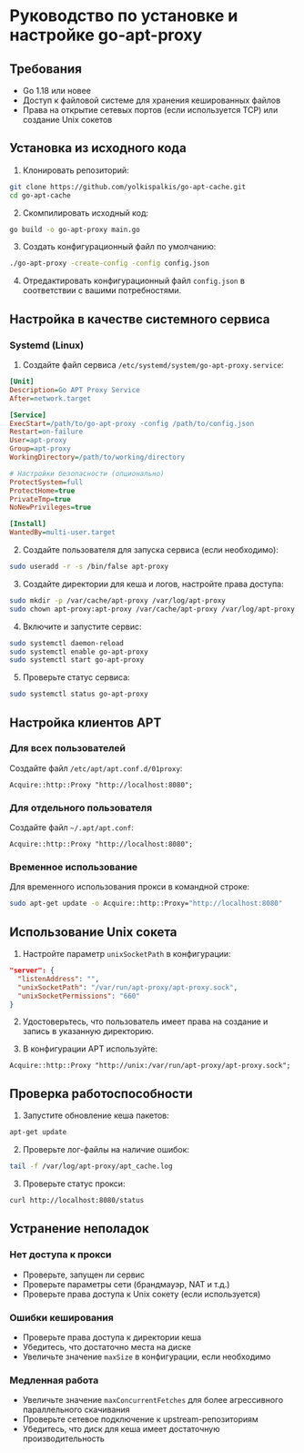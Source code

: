 # Руководство по установке и настройке go-apt-proxy

## Требования

- Go 1.18 или новее
- Доступ к файловой системе для хранения кешированных файлов
- Права на открытие сетевых портов (если используется TCP) или создание Unix сокетов

## Установка из исходного кода

1. Клонировать репозиторий:

```bash
git clone https://github.com/yolkispalkis/go-apt-cache.git
cd go-apt-cache
```

2. Скомпилировать исходный код:

```bash
go build -o go-apt-proxy main.go
```

3. Создать конфигурационный файл по умолчанию:

```bash
./go-apt-proxy -create-config -config config.json
```

4. Отредактировать конфигурационный файл `config.json` в соответствии с вашими потребностями.

## Настройка в качестве системного сервиса

### Systemd (Linux)

1. Создайте файл сервиса `/etc/systemd/system/go-apt-proxy.service`:

```ini
[Unit]
Description=Go APT Proxy Service
After=network.target

[Service]
ExecStart=/path/to/go-apt-proxy -config /path/to/config.json
Restart=on-failure
User=apt-proxy
Group=apt-proxy
WorkingDirectory=/path/to/working/directory

# Настройки безопасности (опционально)
ProtectSystem=full
ProtectHome=true
PrivateTmp=true
NoNewPrivileges=true

[Install]
WantedBy=multi-user.target
```

2. Создайте пользователя для запуска сервиса (если необходимо):

```bash
sudo useradd -r -s /bin/false apt-proxy
```

3. Создайте директории для кеша и логов, настройте права доступа:

```bash
sudo mkdir -p /var/cache/apt-proxy /var/log/apt-proxy
sudo chown apt-proxy:apt-proxy /var/cache/apt-proxy /var/log/apt-proxy
```

4. Включите и запустите сервис:

```bash
sudo systemctl daemon-reload
sudo systemctl enable go-apt-proxy
sudo systemctl start go-apt-proxy
```

5. Проверьте статус сервиса:

```bash
sudo systemctl status go-apt-proxy
```

## Настройка клиентов APT

### Для всех пользователей

Создайте файл `/etc/apt/apt.conf.d/01proxy`:

```
Acquire::http::Proxy "http://localhost:8080";
```

### Для отдельного пользователя

Создайте файл `~/.apt/apt.conf`:

```
Acquire::http::Proxy "http://localhost:8080";
```

### Временное использование

Для временного использования прокси в командной строке:

```bash
sudo apt-get update -o Acquire::http::Proxy="http://localhost:8080"
```

## Использование Unix сокета

1. Настройте параметр `unixSocketPath` в конфигурации:

```json
"server": {
  "listenAddress": "",
  "unixSocketPath": "/var/run/apt-proxy/apt-proxy.sock",
  "unixSocketPermissions": "660"
}
```

2. Удостоверьтесь, что пользователь имеет права на создание и запись в указанную директорию.

3. В конфигурации APT используйте:

```
Acquire::http::Proxy "http://unix:/var/run/apt-proxy/apt-proxy.sock";
```

## Проверка работоспособности

1. Запустите обновление кеша пакетов:

```bash
apt-get update
```

2. Проверьте лог-файлы на наличие ошибок:

```bash
tail -f /var/log/apt-proxy/apt_cache.log
```

3. Проверьте статус прокси:

```bash
curl http://localhost:8080/status
```

## Устранение неполадок

### Нет доступа к прокси

- Проверьте, запущен ли сервис
- Проверьте параметры сети (брандмауэр, NAT и т.д.)
- Проверьте права доступа к Unix сокету (если используется)

### Ошибки кеширования

- Проверьте права доступа к директории кеша
- Убедитесь, что достаточно места на диске
- Увеличьте значение `maxSize` в конфигурации, если необходимо

### Медленная работа

- Увеличьте значение `maxConcurrentFetches` для более агрессивного параллельного скачивания
- Проверьте сетевое подключение к upstream-репозиториям
- Убедитесь, что диск для кеша имеет достаточную производительность 
